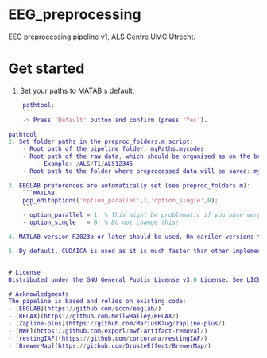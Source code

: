 # EEG_preprocessing
EEG preprocessing pipeline v1, ALS Centre UMC Utrecht.

# Get started
1. Set your paths to MATAB's default:
```MATLAB
	pathtool;
	```
	-> Press 'Default' button and confirm (press 'Yes').

pathtool
2. Set folder paths in the preproc_folders.m script:
	- Root path of the pipeline folder: myPaths.mycodes
	- Root path of the raw data, which should be organised as on the bulk storage: myPaths.rootrawdata
		- Example: /ALS/T1/ALS12345
	- Root path to the folder where preprocessed data will be saved: myPaths.rootpreproc

3. EEGLAB preferences are automatically set (see preproc_folders.m):
	```MATLAB
	pop_editoptions('option_parallel',1,'option_single',0);
	```
	- option_parallel = 1; % This might be problematic if you have very large files. The script turns off this option for motor data automatically.
	- option_single   = 0; % Do not change this!

4. MATLAB version R2023b or later should be used. On eariler versions the pipeline could fail.

5. By default, CUDAICA is used as it is much faster than other implementations of ICA. This is possible only if an NVIDIA graphics card is available. If this is not possible, the code will automatically switch to RUNICA, which is slower.


# License
Distributed under the GNU General Public License v3.0 License. See LICENSE.txt for more information.

# Acknowledgments
The pipeline is based and relies on existing code:
- [EEGLAB](https://github.com/sccn/eeglab/)
- [RELAX](https://github.com/NeilwBailey/RELAX/)
- [Zapline-plus](https://github.com/MariusKlug/zapline-plus/)
- [MWF](https://github.com/exporl/mwf-artifact-removal/)
- [restingIAF](https://github.com/corcorana/restingIAF/)
- [BrewerMap](https://github.com/DrosteEffect/BrewerMap/)
